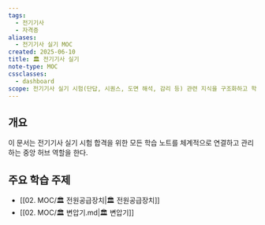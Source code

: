 ```yaml
---
tags:
  - 전기기사
  - 자격증
aliases:
  - 전기기사 실기 MOC
created: 2025-06-10
title: 🏛️ 전기기사 실기
note-type: MOC
cssclasses:
  - dashboard
scope: 전기기사 실기 시험(단답, 시퀀스, 도면 해석, 감리 등) 관련 지식을 구조화하고 학습 자료를 연결.
---
```


## 개요
이 문서는 전기기사 실기 시험 합격을 위한 모든 학습 노트를 체계적으로 연결하고 관리하는 중앙 허브 역할을 한다.

## 주요 학습 주제
 - [[02. MOC/🏛️ 전원공급장치|🏛️ 전원공급장치]]
 - [[02. MOC/🏛️ 변압기.md|🏛️ 변압기]]
